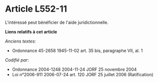 # Article L552-11

L'intéressé peut bénéficier de l'aide juridictionnelle.

**Liens relatifs à cet article**

_Anciens textes_:

  - Ordonnance 45-2658 1945-11-02 art. 35 bis, paragraphe VII, al. 1

_Codifié par_:

  - Ordonnance 2004-1248 2004-11-24 JORF 25 novembre 2004
  - Loi n°2006-911 2006-07-24 art. 120 JORF 25 juillet 2006 (Ratification)
